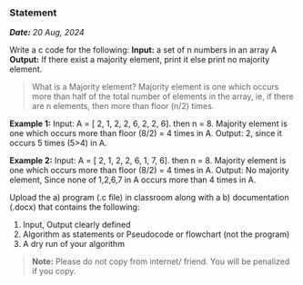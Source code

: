 ### Statement

_**Date:** 20 Aug, 2024_

Write a c code for the following:
**Input:** a set of n numbers in an array A
**Output:** If there exist a majority element, print it else print no majority element.

> What is a Majority element? Majority element is one which occurs more than half of the total number of elements in the array, ie, if there are n elements, then more than floor (n/2) times.

**Example 1:** Input: A = [ 2, 1, 2, 2, 6, 2, 2, 6]. then n = 8.
Majority element is one which occurs more than floor (8/2) = 4 times in A.
Output: 2, since it occurs 5 times (5>4) in A.

**Example 2:** Input: A = [ 2, 1, 2, 2, 6, 1, 7, 6]. then n = 8.
Majority element is one which occurs more than floor (8/2) = 4 times in A.
Output: No majority element, Since none of 1,2,6,7 in A occurs more than 4 times in A.

Upload the a) program (.c file) in classroom along with a b) documentation (.docx) that contains the following:

1. Input, Output clearly defined
2. Algorithm as statements or Pseudocode or flowchart (not the program)
3. A dry run of your algorithm

> **Note:** Please do not copy from internet/ friend. You will be penalized if you copy.
